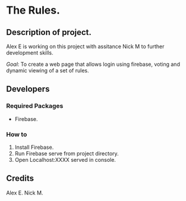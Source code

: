 # The Rules.

## Description of project.
Alex E is working on this project with assitance Nick M to further development skills.

*Goal*: To create a web page that allows login using firebase, voting and dynamic viewing of a set of rules. 

## Developers

### Required Packages
* Firebase.

### How to
1. Install Firebase.
2. Run Firebase serve from project directory.
3. Open Localhost:XXXX served in console.

## Credits

Alex E.
Nick M.